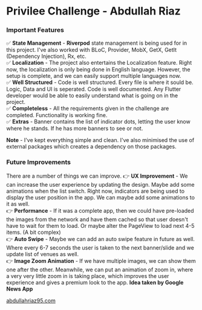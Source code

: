 # Privilee Challenge - Abdullah Riaz
### Important Features
✅ **State Management** - **Riverpod** state management is being used for in this project. I've also worked with BLoC, Provider, MobX, GetX, GetIt (Dependency Injection), Rx, etc.
</br>
✅  **Localization** - The project also entertains the Localization feature. Right now, the localization is only being done in English language. However, the setup is complete, and we can easily support multiple languages now.
</br>
✅  **Well Structured** -  Code is well structured. Every file is where it sould be. Logic, Data and UI is seperated. Code is well documented. Any Flutter developer would be able to easily understand what is going on in the project.
</br>
✅ **Completeless** -  All the requirements given in the challenge are completed. Functionality is working fine.
</br>
✅ **Extras** -  Banner contains the list of indicator dots, letting the user know where he stands. If he has more banners to see or not.
</br>


**Note** - I've kept everything simple and clean. I've also minimised the use of external packages which creates a dependency on those packages.

### Future Improvements
There are a number of things we can improve.
👉 **UX Improvement** - We can increase the user experience by updating the design. Maybe add some animations when the list switch. Right now, indicators are being used to display the user position in the app. We can maybe add some animations to it as well.
</br>
👉 **Performance** - If it was a complete app, then we could have pre-loaded the images from the network and have them cached so that user doesn't have to wait for them to load. Or maybe alter the PageView to load next 4-5 items. (A bit complex)
</br>
👉 **Auto Swipe** - Maybe we can add an auto swipe feature in future as well. Where every 6-7 seconds the user is taken to the next banner/slide and we update list of venues as well.
</br>
👉 **Image Zoom Animation** - If we have multiple images, we can show them one after the other. Meanwhile, we can put an animation of zoom in, where a very very little zoom in is taking place, which improves the user experience and gives a premium look to the app. **Idea taken by Google News App**
</br>

[abdullahriaz95.com](https://abdullahriaz95.com/#/)



